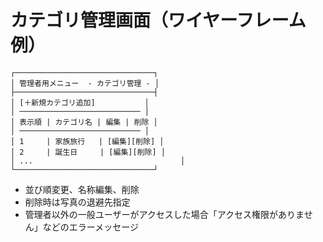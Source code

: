 # カテゴリ管理画面（ワイヤーフレーム例）

```
┌───────────────────────────────┐
│ 管理者用メニュー  - カテゴリ管理 - │
├───────────────────────────────┤
│ [＋新規カテゴリ追加]           │
│ ─────────────────────────── │
│ 表示順 | カテゴリ名 | 編集 | 削除 │
│ ─────────────────────────── │
│ 1     | 家族旅行   | [編集][削除] │
│ 2     | 誕生日     | [編集][削除] │
│ ...                                 │
└───────────────────────────────┘
```

- 並び順変更、名称編集、削除
- 削除時は写真の退避先指定
- 管理者以外の一般ユーザーがアクセスした場合「アクセス権限がありません」などのエラーメッセージ
